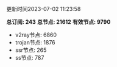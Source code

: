 更新时间2023-07-02 11:23:58

**总订阅: 243**
**总节点: 21612**
**有效节点: 9790**
- v2ray节点: 6860
- trojan节点: 1876
- ssr节点: 265
- ss节点: 787

